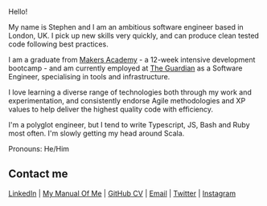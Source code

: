 Hello!

My name is Stephen and I am an ambitious software engineer based in London, UK. I pick up new skills very quickly, and can produce clean tested code following best practices.

I am a graduate from [Makers Academy](http://www.makersacademy.com) - a 12-week intensive development bootcamp - and am currently employed at [The Guardian](https://gu.com) as a Software Engineer, specialising in tools and infrastructure.

I love learning a diverse range of technologies both through my work and experimentation, and consistently endorse Agile methodologies and XP values to help deliver the highest quality code with efficiency.

I'm a polyglot engineer, but I tend to write Typescript, JS, Bash and Ruby most often. I'm slowly getting my head around Scala.

Pronouns: He/Him

## Contact me

[LinkedIn](https://www.linkedin.com/in/stephen-geller/) | [My Manual Of Me](https://github.com/stephengeller/user_manual_for_me) | [GitHub CV](https://github.com/stephengeller/CV/blob/master/README.md) | [Email](mailto:stephen@geller.dev?subject=[GitHub]) | [Twitter](https://twitter.com/_stephengeller) | [Instagram](https://www.instagram.com/stephengeorgebaker/)

